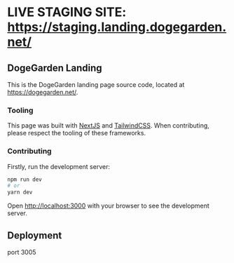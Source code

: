 # LIVE STAGING SITE: https://staging.landing.dogegarden.net/

## DogeGarden Landing

This is the DogeGarden landing page source code, located at https://dogegarden.net/.

### Tooling

This page was built with [NextJS](https://nextjs.org/) and [TailwindCSS](https://tailwindcss.com/).
When contributing, please respect the tooling of these frameworks.

### Contributing

Firstly, run the development server:

```bash
npm run dev
# or
yarn dev
```

Open [http://localhost:3000](http://localhost:3000) with your browser to see the development server.

## Deployment
port 3005
